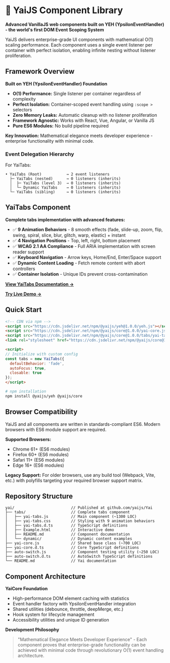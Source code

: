 # 🎯 YaiJS Component Library

**Advanced VanillaJS web components built on YEH (YpsilonEventHandler) - the world's first DOM Event Scoping System**

YaiJS delivers enterprise-grade UI components with mathematical O(1) scaling performance. Each component uses a single event listener per container with perfect isolation, enabling infinite nesting without listener proliferation.

## Framework Overview

**Built on YEH (YpsilonEventHandler) Foundation**
- **O(1) Performance:** Single listener per container regardless of complexity
- **Perfect Isolation:** Container-scoped event handling using `:scope >` selectors
- **Zero Memory Leaks:** Automatic cleanup with no listener proliferation
- **Framework Agnostic:** Works with React, Vue, Angular, or Vanilla JS
- **Pure ES6 Modules:** No build pipeline required

**Key Innovation:** Mathematical elegance meets developer experience - enterprise functionality with minimal code.

### Event Delegation Hierarchy

For YaiTabs:
```
• YaiTabs (Root)           → 2 event listeners
  ├─ YaiTabs (nested)      → 0 listeners (inherits)
  │  ├─ YaiTabs (level 3)  → 0 listeners (inherits)
  │  └─ Dynamic YaiTabs    → 0 listeners (inherits)
  └─ YaiTabs (sibling)     → 0 listeners (inherits)
```

## YaiTabs Component

**Complete tabs implementation with advanced features:**
- ✅ **9 Animation Behaviors** - 8 smooth effects (fade, slide-up, zoom, flip, swing, spiral, slice, blur, glitch, warp, elastic) + instant
- ✅ **4 Navigation Positions** - Top, left, right, bottom placement
- ✅ **WCAG 2.1 AA Compliance** - Full ARIA implementation with screen reader support
- ✅ **Keyboard Navigation** - Arrow keys, Home/End, Enter/Space support
- ✅ **Dynamic Content Loading** - Fetch remote content with abort controllers
- ✅ **Container Isolation** - Unique IDs prevent cross-contamination

**[View YaiTabs Documentation →](YaiTabs/README.md)**

**[Try Live Demo →](YaiTabs/Example.html)**

## Quick Start

```html
<!-- CDN via npm -->
<script src="https://cdn.jsdelivr.net/npm/@yaijs/yeh@1.0.0/yeh.js"></script>
<script src="https://cdn.jsdelivr.net/npm/@yaijs/core@1.0.0/yai-core.js"></script>
<script src="https://cdn.jsdelivr.net/npm/@yaijs/core@1.0.0/tabs/yai-tabs.js"></script>
<link rel="stylesheet" href="https://cdn.jsdelivr.net/npm/@yaijs/core@1.0.0/tabs/yai-tabs.css">

<script>
// Initialize with custom config
const tabs = new YaiTabs({
  defaultBehavior: 'fade',
  autoFocus: true,
  closable: true
});
</script>
```

```bash
# npm installation
npm install @yaijs/yeh @yaijs/core
```

## Browser Compatibility

YaiJS and all components are written in standards-compliant ES6. Modern browsers with ES6 module support are required.

**Supported Browsers:**
- Chrome 61+ (ES6 modules)
- Firefox 60+ (ES6 modules)
- Safari 11+ (ES6 modules)
- Edge 16+ (ES6 modules)

**Legacy Support:**
For older browsers, use any build tool (Webpack, Vite, etc.) with polyfills targeting your required browser support matrix.

## Repository Structure

```
yai/                         // Published at github.com/yaijs/Yai
├── tabs/                    // Complete tabs component
│   ├── yai-tabs.js          // Main component (~1300 LOC)
│   ├── yai-tabs.css         // Styling with 9 animation behaviors
│   ├── yai-tabs.d.ts        // TypeScript definitions
│   ├── Example.html         // Interactive demo
│   ├── README.md            // Component documentation
│   └── dynamic/             // Dynamic content examples
├── yai-core.js              // Shared base class (~700 LOC)
├── yai-core.d.ts            // Core TypeScript definitions
├── auto-switch.js           // Component testing utility (~250 LOC)
├── auto-switch.d.ts         // AutoSwitch TypeScript definitions
└── README.md                // Yai documentation
```

## Component Architecture

**YaiCore Foundation**
- High-performance DOM element caching with statistics
- Event handler factory with YpsilonEventHandler integration
- Shared utilities (debounce, throttle, deepMerge, etc.)
- Hook system for lifecycle management
- Accessibility utilities and unique ID generation

**Development Philosophy**
> "Mathematical Elegance Meets Developer Experience" - Each component proves that enterprise-grade functionality can be achieved with minimal code through revolutionary O(1) event handling architecture.


